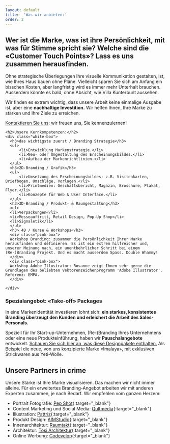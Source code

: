 ```yaml
---
layout: default
title:  'Was wir anbieten:'
order: 2
---
```



## Wer ist die Marke, was ist ihre Persönlichkeit, mit was für Stimme spricht sie? Welche sind die «Customer Touch Points»? Lass es uns zusammen herausfinden.
Ohne strategische Überlegungen Ihre visuelle Kommunikation gestalten, ist, wie Ihres Haus bauen ohne Pläne. Vielleicht sparen Sie sich am Anfang ein bisschen Kosten, aber langfristig wird es immer mehr Unterhalt brauchen. Ausserdem könnte es bald, ohne Absicht, wie Villa Kunterbunt aussehen.

Wir finden es extrem wichtig, dass unsere Arbeit keine einmalige Ausgabe ist, aber eine **nachhaltige Investition.** Wir helfen Ihnen, Ihre Marke zu stärken und Ihre Ziele zu erreichen.


[Kontaktieren Sie uns](mailto:design@studio-franklin.com): wir freuen uns, Sie kennenzulernen!

<aside>

    <h2>Unsere Kernkompetenzen:</h2>
    <div class="white-box">
      <h3>das wichtigste zuerst / Branding Strategie</h3>
      <ul>
          <li>Entwicklung Markenstrategie.</li>
          <li>Neu- oder Umgestaltung des Erscheinungsbildes.</li>
          <li>Aufbau der Markenrichtlinien.</li>
      </ul>
      <h3>2D-Branding / Grafik</h3>
      <ul>
          <li>Umsetzung des Erscheinungsbildes: z.B. Visitenkarten, Briefbogen, Umschläge, Vorlagen.</li>
          <li>Printmedien: Geschäftsbericht, Magazin, Broschüre, Plakat, Flyer.</li>
          <li>Konzepte für Web & User Interface.</li>
      </ul>
      <h3>3D-Branding / Produkt- & Raumgestaltung</h3>
      <ul>
      <li>Verpackungen</li>
      <li>Messeauftritt, Retail Design, Pop-Up Shop</li>
      <li>Signaletik</li>
      </ul>
      <h3> 4D / Kurse & Workshops</h3>
      <div class="pink-box">
      Workshop Branding: zusammen die Persönlichkeit Ihrer Marke herausfinden und definieren. Es ist ein extrem hilfreicher und, unserer Meinung nach, ein unentbehrlicher Schritt bei einem (Re-)Branding Projekt. Und es macht ausserdem Spass. Double Whammy!
      </div>
      <div class="pink-box">
      Workshop Adobe Illustrator: Rosanne zeigt Ihnen sehr gerne die Grundlagen des beliebten Vektorenzeichenprogramm 'Adobe Illustrator'. Referenz: EMPA.
      </div>

    </div>
</aside>


### Spezialangebot: «Take-off» Packages
In eine Markenidentität investieren lohnt sich: **ein starkes, konsistentes Branding überzeugt den Kunden und erleichert die Arbeit des Sales-Personals.**

Speziell für Ihr Start-up-Unternehmen, (Re-)Branding Ihres Unternehmens oder eine neue Produkteinführung, haben wir **Pauschalangebote** entwickelt. [Schauen Sie sich hier an, was diese Designpakete enthalten.](/projects/01-imalaya) Als Beispiel die neue, von uns konzipierte Marke «Imalaya», mit exklusiven Strickwaren aus Yeti-Wolle.

## Unsere Partners in crime

Unsere Stärke ist Ihre Marke visualisieren. Das machen wir nicht immer alleine. Für ein erweitertes Branding-Angebot arbeiten wir mit anderen Experten zusammen, je nach Bedarf.
Wir empfehlen vom ganzen Herzem:
- Portrait Fotografie: [Pep Shot](https://www.pepshot.ch){:target="_blank"}
- Content Marketing und Social Media: [Qultmedia](http://qultmedia.ch){:target="_blank"}
- Illustration: [Pattriz](http://pattriz.ch){:target="_blank"}
- Produkt Design: [AIMStudio](http://www.aimstudio.com){:target="_blank"}
- Innenarchitektur: [Raumtakt](http://raumtakt.ch){:target="_blank"}
- Architektur: [Tosi Architektur](http://www.tosi-arch.ch){:target="_blank"}
- Online Werbung: [Codevelop](https://codevelop.io){:target="_blank"}
